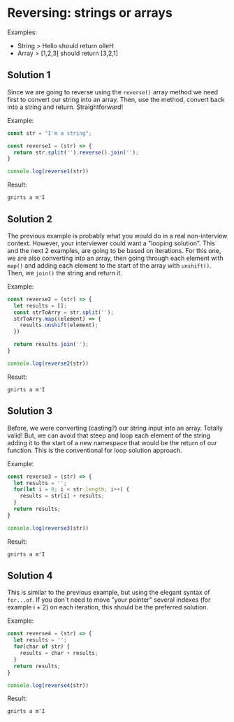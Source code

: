# Reversing: strings or arrays
Examples:
* String > Hello should return olleH
* Array > [1,2,3] should return [3,2,1]

## Solution 1
Since we are going to reverse using the `reverse()` array method we need first to convert our string into an array.
Then, use the method, convert back into a string and return. Straightforward!

Example:
```javascript
const str = "I'm a string";

const reverse1 = (str) => {
  return str.split('').reverse().join('');
}

console.log(reverse1(str))
```

Result:
```
gnirts a m'I
```

## Solution 2
The previous example is probably what you would do in a real non-interview context.
However, your interviewer could want a "looping solution". This and the next 2 examples, are going to be based on iterations.
For this one, we are also converting into an array, then going through each element with `map()` and adding each element to the start of the array with `unshift()`. Then, we `join()` the string and return it.

Example:
```javascript
const reverse2 = (str) => {
  let results = [];
  const strToArry = str.split('');
  strToArry.map((element) => {
    results.unshift(element);
  })

  return results.join('');
}

console.log(reverse2(str))
```

Result:
```
gnirts a m'I
```

## Solution 3
Before, we were converting (casting?) our string input into an array. Totally valid! But, we can avoid that steep and loop each element of the string adding it to the start of a new namespace that would be the return of our function.
This is the conventional for loop solution approach.

Example:
```javascript
const reverse3 = (str) => {
  let results = '';
  for(let i = 0; i < str.length; i++) {
    results = str[i] + results;
  }
  return results;
}

console.log(reverse3(str))
```

Result:
```
gnirts a m'I
```

## Solution 4
This is similar to the previous example, but using the elegant syntax of `for...of`.
If you don´t need to move "your pointer" several indexes (for example i + 2) on each iteration, this should be the preferred solution.

Example:
```javascript
const reverse4 = (str) => {
  let results = '';
  for(char of str) {
    results = char + results;
  }
  return results;
}

console.log(reverse4(str))
```

Result:
```
gnirts a m'I
```
